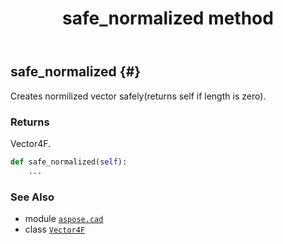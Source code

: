 ﻿---
title: safe_normalized method
second_title: Aspose.CAD for Python via .NET API References
description: 
type: docs
weight: 40
url: /python-net/aspose.cad/vector4f/safe_normalized/
is_root: false
---

## safe_normalized {#}

Creates normilized vector safely(returns self if length is zero).


### Returns 


Vector4F.


```python
def safe_normalized(self):
    ...
```





### See Also
* module [`aspose.cad`](../../)
* class [`Vector4F`](/cad/python-net/aspose.cad/vector4f)
